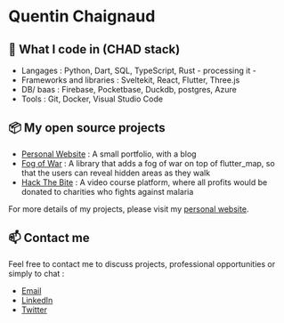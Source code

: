 # Quentin Chaignaud

## 🔧  What I code in (CHAD stack)
- Langages : Python, Dart, SQL, TypeScript, Rust - processing it -
- Frameworks and libraries : Sveltekit, React, Flutter, Three.js
- DB/ baas : Firebase, Pocketbase, Duckdb, postgres, Azure
- Tools : Git, Docker, Visual Studio Code
  
## 📦 My open source projects
- [Personal Website](https://github.com/quentinchaignaud/quentinchaignaud.com) : A small portfolio, with a blog
- [Fog of War](https://github.com/quentinchaignaud/fog-of-war) : A library that adds a fog of war on top of flutter_map, so that the users can reveal hidden areas as they walk
- [Hack The Bite](https://github.com/quentinchaignaud/course-plateform) : A video course platform, where all profits would be donated to charities who fights against malaria

For more details of my projects, please visit my [personal website](https://www.quentinchaignaud.com/).

## 📫 Contact me
Feel free to contact me to discuss projects, professional opportunities or simply to chat :

- [Email](mailto:contact@quentinchaignaud.com?subject=[GitHub]%20Source%20Han%20Sans)
- [LinkedIn](https://www.linkedin.com/in/quentin-chaignaud/)
- [Twitter](https://twitter.com/quentin__js)
